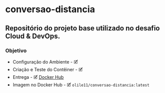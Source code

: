 # conversao-distancia
## Repositório do projeto base utilizado no desafio Cloud & DevOps.

### Objetivo
* Configuração do Ambiente - &#x1F5F9;
* Criação e Teste do Contêiner - &#x1F5F9;
* Entrega - &#x1F5F9; [Docker Hub](https://hub.docker.com/repository/docker/olile11/conversao-distancia/general)
* Imagem no Docker Hub - &#x1F5F9; `olile11/conversao-distancia:latest`